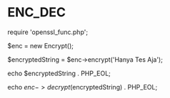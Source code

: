 # ENC_DEC

require 'openssl_func.php';

$enc = new Encrypt();

$encryptedString = $enc->encrypt('Hanya Tes Aja');

echo $encryptedString . PHP_EOL;

echo $enc->decrypt($encryptedString) . PHP_EOL;
